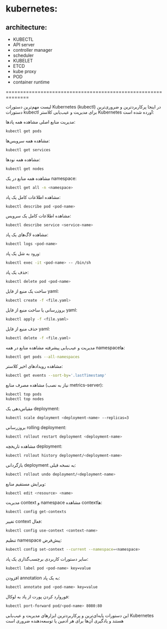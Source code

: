 # kubernetes:

## architecture:

- KUBECTL
- API server
- controller manager
- scheduler
- KUBELET
- ETCD
- kube proxy
- POD
- container runtime 


==============================================================


لیست مهم‌ترین دستورات Kubernetes (kubectl)
در اینجا پرکاربردترین و ضروری‌ترین دستورات kubectl برای مدیریت و عیب‌یابی کلاستر Kubernetes آورده شده است:

مدیریت منابع اصلی
مشاهده همه پادها:

```bash
kubectl get pods
```
مشاهده همه سرویس‌ها:

```bash
kubectl get services
```
مشاهده همه نودها:

```bash
kubectl get nodes
```
مشاهده همه منابع در یک namespace:

```bash
kubectl get all -n <namespace>
```
مشاهده اطلاعات کامل یک پاد:

```bash
kubectl describe pod <pod-name>
```
مشاهده اطلاعات کامل یک سرویس:

```bash
kubectl describe service <service-name>
```
مشاهده لاگ‌های یک پاد:

```bash
kubectl logs <pod-name>
```
ورود به شل یک پاد:

```bash
kubectl exec -it <pod-name> -- /bin/sh
```
حذف یک پاد:

```bash
kubectl delete pod <pod-name>
```
ساخت یک منبع از فایل yaml:

```bash
kubectl create -f <file.yaml>
```
بروزرسانی یا ساخت منبع از فایل yaml:

```bash
kubectl apply -f <file.yaml>
```
حذف منبع از فایل yaml:

```bash
kubectl delete -f <file.yaml>
```
مدیریت و عیب‌یابی پیشرفته
مشاهده منابع در همه namespaceها:

```bash
kubectl get pods --all-namespaces
```
مشاهده رویدادهای اخیر کلاستر:

```bash
kubectl get events --sort-by='.lastTimestamp'
```
مشاهده مصرف منابع (نیاز به نصب metrics-server):

```bash
kubectl top pods
kubectl top nodes
```
مقیاس‌دهی یک deployment:

```bash
kubectl scale deployment <deployment-name> --replicas=3
```
بروزرسانی rolling deployment:

```bash
kubectl rollout restart deployment <deployment-name>
```
مشاهده تاریخچه deployment:

```bash
kubectl rollout history deployment/<deployment-name>
```
بازگردانی deployment به نسخه قبلی:

```bash
kubectl rollout undo deployment/<deployment-name>
```
ویرایش مستقیم منابع:

```bash
kubectl edit <resource> <name>
```
مدیریت context و namespace
مشاهده contextها:

```bash
kubectl config get-contexts
```
تغییر context فعال:

```bash
kubectl config use-context <context-name>
```
تنظیم namespace پیش‌فرض:

```bash
kubectl config set-context --current --namespace=<namespace>
```
سایر دستورات کاربردی
برچسب‌گذاری یک پاد:

```bash
kubectl label pod <pod-name> key=value
```
افزودن annotation به یک پاد:

```bash
kubectl annotate pod <pod-name> key=value
```
فوروارد کردن پورت از پاد به لوکال:

```bash
kubectl port-forward pod/<pod-name> 8080:80
```
این دستورات پایه‌ای‌ترین و پرکاربردترین ابزارهای مدیریت و عیب‌یابی Kubernetes هستند و یادگیری آن‌ها برای هر ادمین یا توسعه‌دهنده ضروری است
